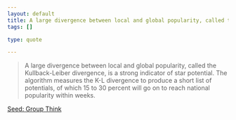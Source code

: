 ```yaml
--- 
layout: default
title: A large divergence between local and global popularity, called the Kullback-Leiber di...
tags: []

type: quote

---
```

> A large divergence between local and global popularity, called the Kullback-Leiber divergence, is a strong indicator of star potential. The algorithm measures the K-L divergence to produce a short list of potentials, of which 15 to 30 percent will go on to reach national popularity within weeks.

<a href="http://www.seedmagazine.com/news/2008/12/group_think.php">Seed: Group Think</a>
